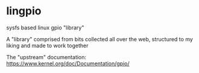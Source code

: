 # lingpio
sysfs based linux gpio "library" 

A "library" comprised from bits collected all over the web, structured to my liking and made to work together

The "upstream" documentation: https://www.kernel.org/doc/Documentation/gpio/

